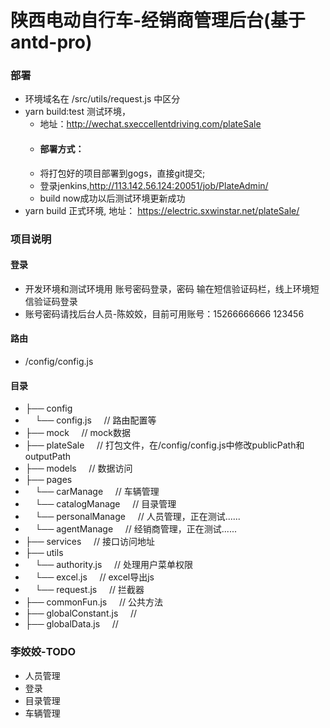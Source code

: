 # 陕西电动自行车-经销商管理后台(基于antd-pro)

### 部署
-   环境域名在 /src/utils/request.js 中区分
-   yarn build:test  测试环境，
    - 地址：http://wechat.sxeccellentdriving.com/plateSale
    - #### 部署方式： 
    - 将打包好的项目部署到gogs，直接git提交;
    - 登录jenkins,http://113.142.56.124:20051/job/PlateAdmin/
    - build now成功以后测试环境更新成功
-   yarn build       正式环境, 地址： https://electric.sxwinstar.net/plateSale/

### 项目说明
#### 登录
- 开发环境和测试环境用 账号密码登录，密码 输在短信验证码栏，线上环境短信验证码登录
- 账号密码请找后台人员-陈姣姣，目前可用账号：15266666666   123456

#### 路由
- /config/config.js


#### 目录
- ├── config 
- &nbsp; &nbsp; └── config.js &nbsp; &nbsp;  // 路由配置等
- ├── mock &nbsp; &nbsp; // mock数据
- ├── plateSale  &nbsp; &nbsp; // 打包文件，在/config/config.js中修改publicPath和outputPath
- ├── models &nbsp; &nbsp;  // 数据访问
- ├── pages
- &nbsp; &nbsp; └── carManage &nbsp; &nbsp; // 车辆管理
- &nbsp; &nbsp; └── catalogManage &nbsp; &nbsp; // 目录管理
- &nbsp; &nbsp; └── personalManage &nbsp; &nbsp; // 人员管理，正在测试......
- &nbsp; &nbsp; └── agentManage &nbsp; &nbsp; // 经销商管理，正在测试......
- ├── services   &nbsp; &nbsp; // 接口访问地址
- ├── utils   
- &nbsp; &nbsp; └── authority.js &nbsp; &nbsp; // 处理用户菜单权限
- &nbsp; &nbsp; └── excel.js &nbsp; &nbsp; // excel导出js
- &nbsp; &nbsp; └── request.js &nbsp; &nbsp; // 拦截器
- ├── commonFun.js   &nbsp; &nbsp; // 公共方法
- ├── globalConstant.js   &nbsp; &nbsp; // 
- ├── globalData.js   &nbsp; &nbsp; // 

### 李姣姣-TODO
- 人员管理
- 登录
- 目录管理
- 车辆管理

    
